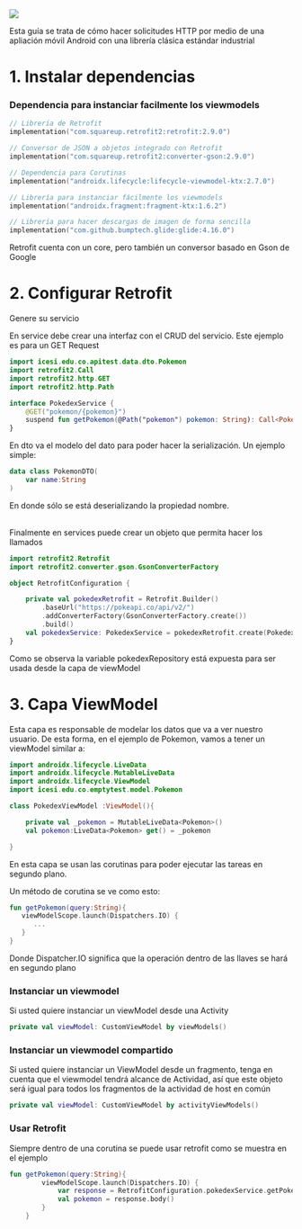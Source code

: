 <img src="https://sutilweb.eu/wp-content/uploads/2023/08/API-REST.jpg">

Esta guía se trata de cómo hacer solicitudes HTTP por medio de una apliación móvil Android con una librería clásica estándar industrial

# 1. Instalar dependencias

### Dependencia para instanciar facilmente los viewmodels
```kotlin
// Librería de Retrofit
implementation("com.squareup.retrofit2:retrofit:2.9.0")  

// Conversor de JSON a objetos integrado con Retrofit
implementation("com.squareup.retrofit2:converter-gson:2.9.0")

// Dependencia para Corutinas
implementation("androidx.lifecycle:lifecycle-viewmodel-ktx:2.7.0")

// Librería para instanciar fácilmente los viewmodels
implementation("androidx.fragment:fragment-ktx:1.6.2")

// Librería para hacer descargas de imagen de forma sencilla
implementation("com.github.bumptech.glide:glide:4.16.0")
```
Retrofit cuenta con un core, pero también un conversor basado en Gson de Google




# 2. Configurar Retrofit
Genere su servicio

En service debe crear una interfaz con el CRUD del servicio. Este ejemplo es para un GET Request
```kotlin
import icesi.edu.co.apitest.data.dto.Pokemon
import retrofit2.Call
import retrofit2.http.GET
import retrofit2.http.Path

interface PokedexService {
    @GET("pokemon/{pokemon}")
    suspend fun getPokemon(@Path("pokemon") pokemon: String): Call<Pokemon>
}
```
En dto va el modelo del dato para poder hacer la serialización. Un ejemplo simple:
```kotlin
data class PokemonDTO(
    var name:String
)
```
En donde sólo se está deserializando la propiedad nombre.</br> </br>

Finalmente en services puede crear un objeto que permita hacer los llamados
```kotlin
import retrofit2.Retrofit
import retrofit2.converter.gson.GsonConverterFactory

object RetrofitConfiguration {

    private val pokedexRetrofit = Retrofit.Builder()
        .baseUrl("https://pokeapi.co/api/v2/")
        .addConverterFactory(GsonConverterFactory.create())
        .build()
    val pokedexService: PokedexService = pokedexRetrofit.create(PokedexService::class.java)
}
```
Como se observa la variable pokedexRepository está expuesta para ser usada desde la capa de viewModel


# 3. Capa ViewModel
Esta capa es responsable de modelar los datos que va a ver nuestro usuario.
De esta forma, en el ejemplo de Pokemon, vamos a tener un viewModel similar a:
```kotlin
import androidx.lifecycle.LiveData
import androidx.lifecycle.MutableLiveData
import androidx.lifecycle.ViewModel
import icesi.edu.co.emptytest.model.Pokemon

class PokedexViewModel :ViewModel(){

    private val _pokemon = MutableLiveData<Pokemon>()
    val pokemon:LiveData<Pokemon> get() = _pokemon

}
```
En esta capa se usan las corutinas para poder ejecutar las tareas en segundo plano.

Un método de corutina se ve como esto:
```kotlin
fun getPokemon(query:String){
   viewModelScope.launch(Dispatchers.IO) {
      ...
   }
}
```
Donde Dispatcher.IO significa que la operación dentro de las llaves se hará en segundo plano


### Instanciar un viewmodel
Si usted quiere instanciar un viewModel desde una Activity
```kotlin
private val viewModel: CustomViewModel by viewModels()
```

### Instanciar un viewmodel compartido
Si usted quiere instanciar un ViewModel desde un fragmento, tenga en cuenta que el viewmodel tendrá alcance de Actividad, así que este objeto será igual para todos los fragmentos de la actividad de host en común
```kotlin
private val viewModel: CustomViewModel by activityViewModels()
```


### Usar Retrofit
Siempre dentro de una corutina se puede usar retrofit como se muestra en el ejemplo
```kotlin
fun getPokemon(query:String){
        viewModelScope.launch(Dispatchers.IO) {
            var response = RetrofitConfiguration.pokedexService.getPokemon(query).execute()
            val pokemon = response.body()
        }
    }
```




